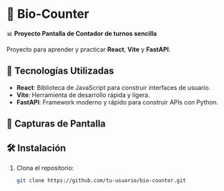 # 🧮 Bio-Counter

📊 **Proyecto Pantalla de Contador de turnos sencilla**

Proyecto para aprender y practicar  **React**, **Vite** y **FastAPI**.

## 🚀 Tecnologías Utilizadas

- **React**: Biblioteca de JavaScript para construir interfaces de usuario.
- **Vite**: Herramienta de desarrollo rápida y ligera.
- **FastAPI**: Framework moderno y rápido para construir APIs con Python.

## 📸 Capturas de Pantalla



## 🛠️ Instalación

1. Clona el repositorio:
   ```sh
   git clone https://github.com/tu-usuario/bio-counter.git